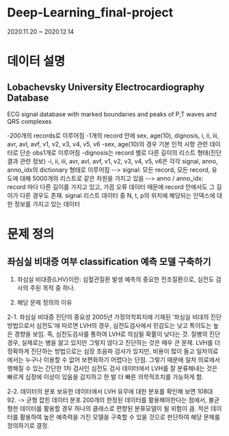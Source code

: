 # Deep-Learning_final-project

2020.11.20 ~ 2020.12.14




# 데이터 설명

## Lobachevsky University Electrocardiography Database
ECG signal database with marked boundaries and peaks of P,T waves and QRS complexes

-200개의 records로 이루어짐
-1개의 record 안에 sex, age(10), dignosis, i, ii, iii, avr, avl, avf, v1, v2, v3, v4, v5, v6
-sex, age(10)의 경우 기본 인적 사항 관련 데이터로 단순 obs1개로 이루어짐
-dignosis는 record 별로 다른 길이의 리스트 형태(진단 결과 관련 정보)
-i, ii, iii, avr, avl, avf, v1, v2, v3, v4, v5, v6은 각각 signal, anno, anno_idx의 dictionary 형태로 이루어짐
--> signal: 모든 record, 모든 record, 유도에 대해 5000개의 리스트로 같은 차원을 가지고 있음
--> anno / anno_idx: record 마다 다른 길이를 가지고 있고, 가끔 오류 데이터 때문에 record 안에서도 그 길이가 다른 경우도 존재. signal 리스트 데이터 중 N, t, p의 위치에 해당되는 인덱스에 대한 정보를 가지고 있는 데이터



# 문제 정의
## 좌심실 비대증 여부 classification 예측 모델 구축하기


1. 좌심실 비대증(LHV)이란:
심혈관질환 발생 예측의 중요한 전조질환으로, 심전도 검사의 주된 목적 중 하나.


2. 해당 문제 정의의 이유

2-1. 좌심실 비대증 진단의 중요성
2005년 가정의학회지에 기재된 ‘좌심실 비대의 진단 방법으로서 심전도’에 따르면 LVH의 경우, 심전도검사에서 민감도는 낮고 특이도는 높은 경향을 보임. 
즉, 심전도검사를 통하여 LVH로 의심될 확률이 낮다는 것. 질병의 진단 경우, 실제로는 병을 앓고 있지만 그렇지 않다고 진단하는 것은 매우 큰 문제.
LVH를 더 정확하게 진단하는 방법으로는 심장 초음파 검사가 있지만, 비용이 많이 들고 일차의료에서는 누구나 이용할 수 없어 보편화하기 어렵다는 단점.
그렇기 때문에 일차 의료에서 행해질 수 있는 간단한 1차 검사인 심전도 검사 데이터에서 LVH를 잘 분류해내는 것은 빠르게 심장에 이상이 있음을 감지하고 한 발 더 빠른 의학적조치를 가능하게 함.

2-2. 데이터의 분포
보유한 데이터에서 LVH 유무에 대한 분포를 확인해 보면 108대 92. -> 균형 잡힌 데이터 분포
200개의 한정된 데이터를 활용해야한다는 점에서, 불균형한 데이터를 활용할 경우 하나의 클래스로 편향된 분류모델이 될 위험이 큼. 
적은 데이터를 활용하여 높은 예측력을 가진 모델을 구축할 수 있을 것으로 판단하여 해당 문제를 정의하기로 결정.


